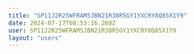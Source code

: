 ```yaml
---
title: "SP11J2R25WFRAM5JBN21R38R5GY1YXCRY8Q85X1Y9"
date: 2024-07-17T08:53:16.268Z
user: SP11J2R25WFRAM5JBN21R38R5GY1YXCRY8Q85X1Y9
layout: "users"
---
```

    